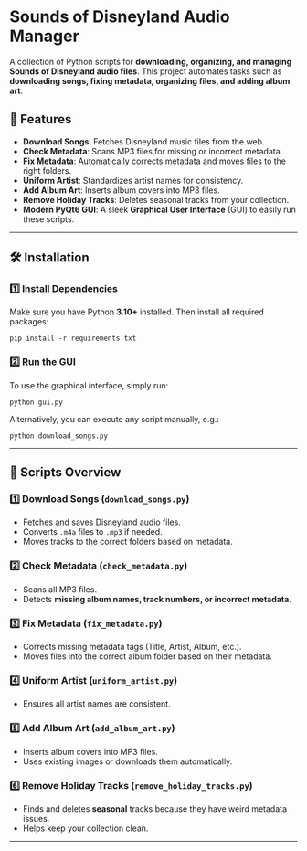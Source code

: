 # Sounds of Disneyland Audio Manager

A collection of Python scripts for **downloading, organizing, and managing Sounds of Disneyland audio files**. This project automates tasks such as **downloading songs, fixing metadata, organizing files, and adding album art**.

## 🚀 Features
- **Download Songs**: Fetches Disneyland music files from the web.
- **Check Metadata**: Scans MP3 files for missing or incorrect metadata.
- **Fix Metadata**: Automatically corrects metadata and moves files to the right folders.
- **Uniform Artist**: Standardizes artist names for consistency.
- **Add Album Art**: Inserts album covers into MP3 files.
- **Remove Holiday Tracks**: Deletes seasonal tracks from your collection.
- **Modern PyQt6 GUI**: A sleek **Graphical User Interface** (GUI) to easily run these scripts.

---

## 🛠 Installation

### **1️⃣ Install Dependencies**
Make sure you have Python **3.10+** installed. Then install all required packages:

`
pip install -r requirements.txt
`

### **2️⃣ Run the GUI**
To use the graphical interface, simply run:

`
python gui.py
`

Alternatively, you can execute any script manually, e.g.:

`
python download_songs.py
`

---

## 📂 Scripts Overview

### **1️⃣ Download Songs (`download_songs.py`)**
- Fetches and saves Disneyland audio files.
- Converts `.m4a` files to `.mp3` if needed.
- Moves tracks to the correct folders based on metadata.

### **2️⃣ Check Metadata (`check_metadata.py`)**
- Scans all MP3 files.
- Detects **missing album names, track numbers, or incorrect metadata**.

### **3️⃣ Fix Metadata (`fix_metadata.py`)**
- Corrects missing metadata tags (Title, Artist, Album, etc.).
- Moves files into the correct album folder based on their metadata.

### **4️⃣ Uniform Artist (`uniform_artist.py`)**
- Ensures all artist names are consistent.

### **5️⃣ Add Album Art (`add_album_art.py`)**
- Inserts album covers into MP3 files.
- Uses existing images or downloads them automatically.

### **6️⃣ Remove Holiday Tracks (`remove_holiday_tracks.py`)**
- Finds and deletes **seasonal** tracks because they have weird metadata issues.
- Helps keep your collection clean.

---
